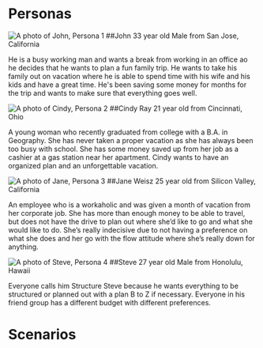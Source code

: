 # Personas

![A photo of John, Persona 1]()
##John
33 year old Male from San Jose, California

He is a busy working man and wants a break from working in an office ao he decides that he wants to plan a fun family trip. He wants to take his family out on vacation where he is able to spend time with his wife and his kids and have a great time. He's been saving some money for months for the trip and wants to make sure that everything goes well.

![A photo of Cindy, Persona 2]()
##Cindy Ray
21 year old from Cincinnati, Ohio

A young woman who recently graduated from college with a B.A. in Geography. She has never taken a proper vacation as she has always been too busy with school. She has some money saved up from her job as a cashier at a gas station near her apartment. Cindy wants to have an organized plan and an unforgettable vacation.

![A photo of Jane, Persona 3]()
##Jane Weisz
25 year old from Silicon Valley, California

An employee who is a workaholic and was given a month of vacation from her corporate job. She has more than enough money to be able to travel, but does not have the drive to plan out where she’d like to go and what she would like to do. She’s really indecisive due to not having a preference on what she does and her go with the flow attitude where she’s really down for anything.

![A photo of Steve, Persona 4]()
##Steve
27 year old Male from Honolulu, Hawaii

Everyone calls him Structure Steve because he wants everything to be structured or planned out with a plan B to Z if necessary. Everyone in his friend group has a different budget with different preferences.


# Scenarios
